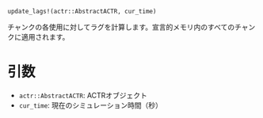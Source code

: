 ```
update_lags!(actr::AbstractACTR, cur_time)
```

チャンクの各使用に対してラグを計算します。宣言的メモリ内のすべてのチャンクに適用されます。

# 引数

  * `actr::AbstractACTR`: ACTRオブジェクト
  * `cur_time`: 現在のシミュレーション時間（秒）
